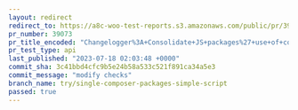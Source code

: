 ```yaml
---
layout: redirect
redirect_to: https://a8c-woo-test-reports.s3.amazonaws.com/public/pr/39073/api/index.html
pr_number: 39073
pr_title_encoded: "Changelogger%3A+Consolidate+JS+packages%27+use+of+composer+into+one"
pr_test_type: api
last_published: "2023-07-18 02:03:48 +0000"
commit_sha: 3c41bbd4cfc9b5e24b58a533c521f891ca34a5e3
commit_message: "modify checks"
branch_name: try/single-composer-packages-simple-script
passed: true
---
```

